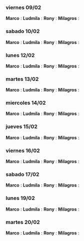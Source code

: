 ### viernes 09/02

**Marco** :
**Ludmila** : 
**Rony** : 
**Milagros** : 

### sabado 10/02

**Marco** :
**Ludmila** : 
**Rony** : 
**Milagros** : 

### lunes 12/02

**Marco** :
**Ludmila** : 
**Rony** : 
**Milagros** : 

### martes 13/02

**Marco** :
**Ludmila** :
**Rony** : 
**Milagros** : 

### miercoles 14/02

**Marco** :
**Ludmila** :
**Rony** : 
**Milagros** : 

### jueves 15/02

**Marco** :
**Ludmila** :
**Rony** : 
**Milagros** : 

### viernes 16/02

**Marco** :
**Ludmila** :
**Rony** : 
**Milagros** : 

### sabado 17/02

**Marco** :
**Ludmila** :
**Rony** : 
**Milagros** : 

### lunes 19/02

**Marco** :
**Ludmila** :
**Rony** : 
**Milagros** : 

### martes 20/02

**Marco** :
**Ludmila** :
**Rony** : 
**Milagros** : 